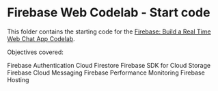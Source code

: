 # Firebase Web Codelab - Start code

This folder contains the starting code for the [Firebase: Build a Real Time Web Chat App Codelab](https://codelabs.developers.google.com/codelabs/firebase-web/).

Objectives covered:

Firebase Authentication
Cloud Firestore
Firebase SDK for Cloud Storage
Firebase Cloud Messaging
Firebase Performance Monitoring
Firebase Hosting
